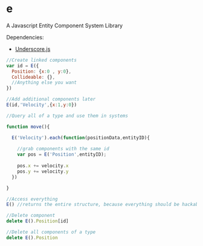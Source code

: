 e
=

A Javascript Entity Component System Library

Dependencies: 

- [Underscore.js](https://github.com/jashkenas/underscore)

```javascript
//Create linked components
var id = E({
  Position: {x:0 , y:0},
  Collideable: {},
  //Anything else you want
})

//Add additional components later
E(id,'Velocity',{x:1,y:0})

//Query all of a type and use them in systems

function move(){

  E('Velocity').each(function(positionData,entityID){
  
    //grab components with the same id
    var pos = E('Position',entityID);
  
    pos.x += velocity.x
    pos.y += velocity.y
  })

}

//Access everything
E() //returns the entire structure, because everything should be hackable

//Delete component
delete E().Position[id]

//Delete all components of a type
delete E().Position


```
